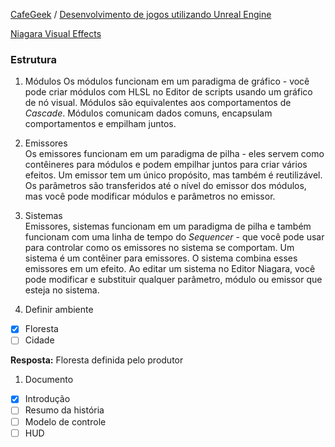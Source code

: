 [CafeGeek](http://CafeGeek.eti.br)  / [Desenvolvimento de jogos utilizando Unreal Engine](http://cafeGeek.eti.br/unreal_engine/index.html)


[Niagara Visual Effects](https://docs.unrealengine.com/en-US/Engine/Niagara/index.html)

### Estrutura
1. Módulos
Os módulos funcionam em um paradigma de gráfico - você pode criar módulos com HLSL no Editor de scripts usando um gráfico de nó visual. Módulos são equivalentes aos comportamentos de *Cascade*. Módulos comunicam dados comuns, encapsulam comportamentos e empilham juntos.
1. Emissores  
Os emissores funcionam em um paradigma de pilha - eles servem como contêineres para módulos e podem empilhar juntos para criar vários efeitos. Um emissor tem um único propósito, mas também é reutilizável. Os parâmetros são transferidos até o nível do emissor dos módulos, mas você pode modificar módulos e parâmetros no emissor.

1. Sistemas  
Emissores, sistemas funcionam em um paradigma de pilha e também funcionam com uma linha de tempo do *Sequencer* - que você pode usar para controlar como os emissores no sistema se comportam. Um sistema é um contêiner para emissores. O sistema combina esses emissores em um efeito. Ao editar um sistema no Editor Niagara, você pode modificar e substituir qualquer parâmetro, módulo ou emissor que esteja no sistema.

1. Definir ambiente
- [x] Floresta
- [ ] Cidade  

**Resposta:** Floresta definida pelo produtor

1. Documento
- [x] Introdução
- [ ] Resumo da história
- [ ] Modelo de controle
- [ ] HUD
